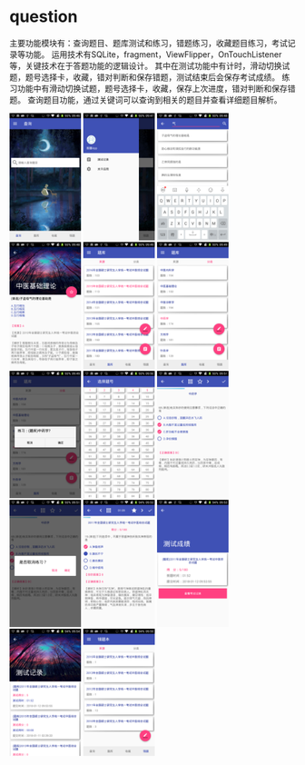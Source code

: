 question
========
主要功能模块有：查询题目、题库测试和练习，错题练习，收藏题目练习，考试记录等功能。
运用技术有SQLite，fragment，ViewFlipper，OnTouchListener等，关键技术在于答题功能的逻辑设计。
其中在测试功能中有计时，滑动切换试题，题号选择卡，收藏，错对判断和保存错题，测试结束后会保存考试成绩。
练习功能中有滑动切换试题，题号选择卡，收藏，保存上次进度，错对判断和保存错题。
查询题目功能，通过关键词可以查询到相关的题目并查看详细题目解析。

<img src="/效果图/device-2018-01-12-094639.png" width="25%" height="25%" />
<img src="/效果图/device-2018-01-12-094735.png" width="25%" height="25%" />
<img src="/效果图/device-2018-01-12-094823.png" width="25%" height="25%" />
<img src="/效果图/device-2018-01-12-094841.png" width="25%" height="25%" />
<img src="/效果图/device-2018-01-12-094912.png" width="25%" height="25%" />
<img src="/效果图/device-2018-01-12-094933.png" width="25%" height="25%" />
<img src="/效果图/device-2018-01-12-094948.png" width="25%" height="25%" />
<img src="/效果图/device-2018-01-12-095051.png" width="25%" height="25%" />
<img src="/效果图/device-2018-01-12-095116.png" width="25%" height="25%" />
<img src="/效果图/device-2018-01-12-095143.png" width="25%" height="25%" />
<img src="/效果图/device-2018-01-12-095315.png" width="25%" height="25%" />
<img src="/效果图/device-2018-01-12-095402.png" width="25%" height="25%" />
<img src="/效果图/device-2018-01-12-095423.png" width="25%" height="25%" />
<img src="/效果图/device-2018-01-12-095524.png" width="25%" height="25%" />
